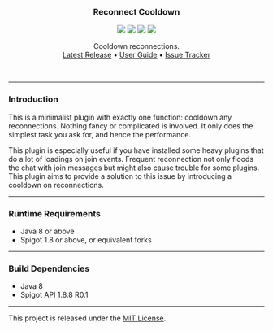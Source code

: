<br>
<h3 align="center">Reconnect Cooldown</h3>
<p align="center">
    <img src="https://img.shields.io/badge/Version-1.0.0-green"> <img src="https://img.shields.io/badge/Spigot-1.8+-lightgrey"> <img src="https://img.shields.io/badge/License-MIT-blue"> <img src="https://img.shields.io/badge/Language-Java-yellow">
</p>

<p align="center">
    Cooldown reconnections.<br>
    <a href="https://github.com/denniemok/reconnect-cooldown/releases">Latest Release</a> •
    <a href="https://github.com/denniemok/reconnect-cooldown/wiki">User Guide</a> •
    <a href="https://github.com/denniemok/reconnect-cooldown/issues">Issue Tracker</a>
</p>
<br>

<hr>

### Introduction
This is a minimalist plugin with exactly one function: cooldown any reconnections. Nothing fancy or complicated is involved. It only does the simplest task you ask for, and hence the performance. <p>

This plugin is especially useful if you have installed some heavy plugins that do a lot of loadings on join events. Frequent reconnection not only floods the chat with join messages but might also cause trouble for some plugins. This plugin aims to provide a solution to this issue by introducing a cooldown on reconnections. <br>

<hr>

### Runtime Requirements
- Java 8 or above
- Spigot 1.8 or above, or equivalent forks <br>

<hr>

### Build Dependencies
- Java 8
- Spigot API 1.8.8 R0.1 <br>

<hr>

This project is released under the [MIT License](https://opensource.org/license/mit/).
